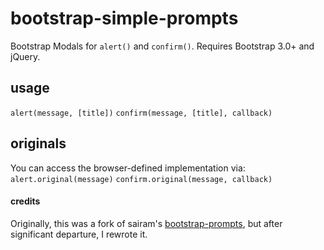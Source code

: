 bootstrap-simple-prompts
========================

Bootstrap Modals for `alert()` and `confirm()`. Requires Bootstrap 3.0+ and jQuery.

## usage

`alert(message, [title])`
`confirm(message, [title], callback)`

## originals

You can access the browser-defined implementation via:
`alert.original(message)`
`confirm.original(message, callback)`

#### credits

Originally, this was a fork of sairam's [bootstrap-prompts](https://github.com/sairam/bootstrap-prompts), but after significant departure, I rewrote it.